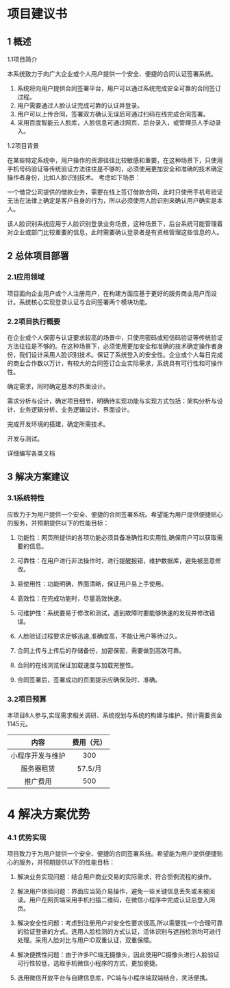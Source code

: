 #  项目建议书


## 1 概述
1.1项目简介

本系统致力于向广大企业或个人用户提供一个安全、便捷的合同认证签署系统。

1. 系统将向用户提供合同签署平台，用户可以通过系统完成安全可靠的合同签订过程。
2. 用户需要通过人脸认证完成可靠的认证并登录。
3. 用户可以上传合同，签署双方确认无误后可通过扫码在线完成合同签署。
4. 采用百度智能云人脸库，人脸信息可通过网页、后台录入，或管理员人手动录入。

1.2项目背景

在某些特定系统中，用户操作的资源往往比较敏感和重要，在这种场景下，只使用手机号码验证等传统验证方法往往是不够的，必须使用更加安全和准确的技术确定操作者身份，比如人脸识别技术。
考虑如下场景：

一个借贷公司提供的借款业务，需要在线上签订借款合同，此时只使用手机号验证无法在法律上确定是客户自身的行为，所以必须使用人脸识别来确认用户确实是本人。

该人脸识别系统应用于人脸识别登录业务场景，这种场景下，后台系统可能管理着对企业或部门比较重要的信息，此时需要确认登录者是有资格管理这些信息的人。

## 2 总体项目部署
### 2.1应用领域
   
   项目面向企业用户或个人注册用户，在构建方面应基于更好的服务商业用户而设计。系统核心实现登录认证与合同签署两个模块功能。

### 2.2项目执行概要

在企业或个人保密与认证要求较高的场景中，只使用密码或短信码验证等传统验证方法往往是不够的。在这种场景下，必须使用更加安全和准确的技术确定操作者身份，我们设计采用人脸识别技术。保证了系统登入的安全性。企业或个人每日完成的商业合作数以万计，有较大的合同签订企业实际需求，系统具有可行性和可操作性。

确定需求，同时确定基本的界面设计。

需求分析与设计，确定项目细节，明确待实现功能与实现方式包括：架构分析与设计、业务逻辑分析、业务逻辑设计、界面设计。

完成开发环境的搭建，确定所需技术。

开发与测试。

详细编写各类文档

## 3	解决方案建议

### 3.1系统特性

应致力于为用户提供一个安全、便捷的合同签署系统。希望能为用户提供便捷贴心的服务，并预期提供以下的性能目标：

1.	功能性：网页所提供的各项功能必须具备准确性和实用性,确保用户可以获取需要的信息。

2.	可靠性：在用户进行非法操作时，进行提醒报错，维护数据库，避免被恶意修改。

3. 易使用性：功能明确，界面清晰，保证用户易上手使用。

4. 高效性：在完成功能时，尽量高效快速。

5. 可维护性：系统要易于修改和测试，遇到故障时要能够快速的发现并修改错误。

6. 人脸验证过程要求足够迅速,准确度高，不能让用户等待过久。

7. 合同上传与上传后的存储备份，加密保密，需要做到高效可靠。

8. 合同的在线浏览保证加载速度与加载完整性。
	
9. 合同签署后，签署成功的页面提示应确保及时、准确。

### 3.2项目预算

本项目8人参与,实现需求相关调研、系统规划与系统的构建与维护。预计需要资金1145元。

| 内容	          | 费用（元）|
| :-------------: | :------: |
| 小程序开发与维护 |	300      |
| 服务器租赁	      | 57.5/月  |
| 推广费用         |	500      |



# 4	解决方案优势

### 4.1 优势实现

项目致力于为用户提供一个安全、便捷的合同签署系统。希望能为用户提供便捷贴心的服务，并预期提供以下的性能目标：

1. 解决业务实现问题：结合用户商业交易的实际需求，符合惯例流程的操作。

2. 解决用户体验问题：界面应当简介易操作，避免一些关键信息丢失或未被阅读。用户在网页端采用手机扫描二维码，在微信小程序中完成认证后登入网页。

3. 解决安全性问题：考虑到注册用户对安全性要求很高,所以需要找一个合理可靠的验证登录的方式。选用人脸检测的方式认证，活体识别与遮挡检测均可进行处理。采用人脸对比与用户ID双重认证，双重保障。

4. 解决便携性问题：由于许多PC端无摄像头，因此使用PC摄像头进行人脸验证可行性较低，选取手机微信小程序的方式，更加便捷。

5. 选用微信开放平台与自建信息库，PC端与小程序端双端结合，灵活便携。
